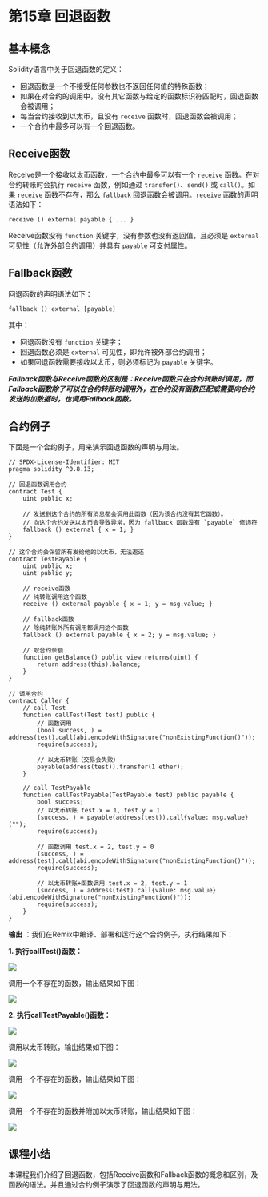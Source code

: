 # 第15章 回退函数

## 基本概念

Solidity语言中关于回退函数的定义：

+ 回退函数是一个不接受任何参数也不返回任何值的特殊函数；
+ 如果在对合约的调用中，没有其它函数与给定的函数标识符匹配时，回退函数会被调用；
+ 每当合约接收到以太币，且没有 `receive` 函数时，回退函数会被调用；
+ 一个合约中最多可以有一个回退函数。

## Receive函数

Receive是一个接收以太币函数，一个合约中最多可以有一个 `receive` 函数。在对合约转账时会执行 `receive` 函数，例如通过 `transfer()`、`send()` 或 `call()`。如果 `receive` 函数不存在，那么 `fallback` 回退函数会被调用。`receive` 函数的声明语法如下：

```
receive () external payable { ... }
```

Receive函数没有 `function` 关键字，没有参数也没有返回值，且必须是 `external` 可见性（允许外部合约调用）并具有 `payable` 可支付属性。

## Fallback函数

回退函数的声明语法如下：

```
fallback () external [payable]
```

其中：

+ 回退函数没有 `function` 关键字；
+ 回退函数必须是 `external` 可见性，即允许被外部合约调用；
+ 如果回退函数需要接收以太币，则必须标记为 `payable` 关键字。

***Fallback函数与Receive函数的区别是：Receive函数只在合约转账时调用，而Fallback函数除了可以在合约转账时调用外，在合约没有函数匹配或需要向合约发送附加数据时，也调用Fallback函数。***

## 合约例子

下面是一个合约例子，用来演示回退函数的声明与用法。

```
// SPDX-License-Identifier: MIT
pragma solidity ^0.8.13;

// 回退函数调用合约
contract Test {
    uint public x;

    // 发送到这个合约的所有消息都会调用此函数（因为该合约没有其它函数）。
    // 向这个合约发送以太币会导致异常，因为 fallback 函数没有 `payable` 修饰符
    fallback () external { x = 1; }
}

// 这个合约会保留所有发给他的以太币，无法返还
contract TestPayable {
    uint public x;
    uint public y;

    // receive函数
    // 纯转账调用这个函数
    receive () external payable { x = 1; y = msg.value; }

    // fallback函数
    // 除纯转账外所有调用都调用这个函数
    fallback () external payable { x = 2; y = msg.value; }

    // 取合约余额
    function getBalance() public view returns(uint) {
        return address(this).balance;
    }
}

// 调用合约
contract Caller {
    // call Test
    function callTest(Test test) public {
        // 函数调用
        (bool success, ) = address(test).call(abi.encodeWithSignature("nonExistingFunction()"));
        require(success);

        // 以太币转账（交易会失败）
        payable(address(test)).transfer(1 ether);
    }

    // call TestPayable
    function callTestPayable(TestPayable test) public payable {
        bool success;
        // 以太币转账 test.x = 1, test.y = 1
        (success, ) = payable(address(test)).call{value: msg.value}("");
        require(success);

        // 函数调用 test.x = 2, test.y = 0
        (success, ) = address(test).call(abi.encodeWithSignature("nonExistingFunction()"));
        require(success);

        // 以太币转账+函数调用 test.x = 2, test.y = 1
        (success, ) = address(test).call{value: msg.value}(abi.encodeWithSignature("nonExistingFunction()"));
        require(success);
    }
}
```

**输出** ：我们在Remix中编译、部署和运行这个合约例子，执行结果如下：

**1. 执行callTest()函数：**

![](D:\资料\我的\项目\IT培训项目\区块链\课程\Solidity语言基础教程\images\remix-fallback-1.png)

调用一个不存在的函数，输出结果如下图：

![](D:\资料\我的\项目\IT培训项目\区块链\课程\Solidity语言基础教程\images\remix-fallback-1-1.png)

**2. 执行callTestPayable()函数：**

![](D:\资料\我的\项目\IT培训项目\区块链\课程\Solidity语言基础教程\images\remix-fallback-2.png)

调用以太币转账，输出结果如下图：

![](D:\资料\我的\项目\IT培训项目\区块链\课程\Solidity语言基础教程\images\remix-fallback-2-1.png)

调用一个不存在的函数，输出结果如下图：

![](D:\资料\我的\项目\IT培训项目\区块链\课程\Solidity语言基础教程\images\remix-fallback-2-2.png)

调用一个不存在的函数并附加以太币转账，输出结果如下图：

![](D:\资料\我的\项目\IT培训项目\区块链\课程\Solidity语言基础教程\images\remix-fallback-2-3.png)

## 课程小结

本课程我们介绍了回退函数，包括Receive函数和Fallback函数的概念和区别，及函数的语法。并且通过合约例子演示了回退函数的声明与用法。

